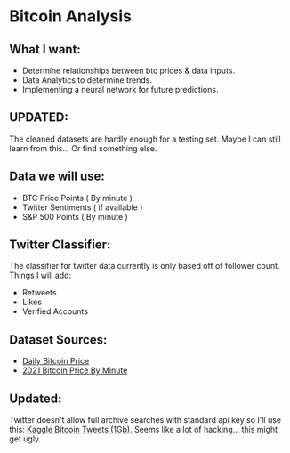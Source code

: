 # Bitcoin Analysis



<h2> What I want: </h2>
<ul> 
  <li> Determine relationships between btc prices & data inputs.
  <li> Data Analytics to determine trends.
  <li> Implementing a neural network for future predictions.
</ul>

<h2> UPDATED: </h2>
<p> The cleaned datasets are hardly enough for a testing set. Maybe I can still learn from this... Or find something else.</p>

<h2> Data we will use: </h2>

<ul>
  <li> BTC Price Points ( By minute )
  <li> Twitter Sentiments ( if available )
  <li> S&P 500 Points ( By minute )
</ul>

<h2> Twitter Classifier: </h2>
<p>
  The classifier for twitter data currently is only based off of follower count.
  Things I will add:
  <ul>
    <li> Retweets
    <li> Likes
    <li> Verified Accounts
  </ul>
</p>

<h2> Dataset Sources: </h2>
<ul>
  <li> <a href="https://www.kaggle.com/datasets/prasoonkottarathil/btcinusd?resource=download&select=BTC-Daily.csv">Daily Bitcoin Price</a>
  <li> <a href="https://www.kaggle.com/datasets/prasoonkottarathil/btcinusd?resource=download&select=BTC-2021min.csv">2021 Bitcoin Price By Minute</a>
</ul>

<h2> Updated: </h2>
<p> Twitter doesn't allow full archive searches with standard api key so I'll use
this: <a href="https://www.kaggle.com/datasets/kaushiksuresh147/bitcoin-tweets">Kaggle Bitcoin Tweets (1Gb).</a> Seems like a lot of hacking... this might get ugly.

